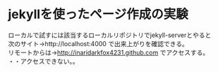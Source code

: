 # jekyllを使ったページ作成の実験  
ローカルで試すには該当するローカルリポジトリでjekyll-serverとやると  
次のサイト→http://localhost:4000 で出来上がりを確認できる。  
リモートからは→http://inaridarkfox4231.github.com でアクセスする。  
・・アクセスできない。。
